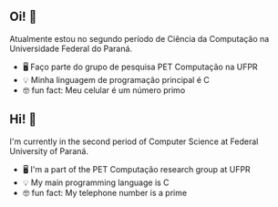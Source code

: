## Oi! 👋

Atualmente estou no segundo período de Ciência da Computação na Universidade Federal do Paraná.

- 🖥️ Faço parte do grupo de pesquisa PET Computação na UFPR
- 💡 Minha linguagem de programação principal é C
- 🤓 fun fact: Meu celular é um número primo

## Hi! 👋
I'm currently in the second period of Computer Science at Federal University of Paraná.

- 🖥️ I'm a part of the PET Computação research group at UFPR
- 💡 My main programming language is C
- 🤓 fun fact: My telephone number is a prime
